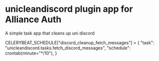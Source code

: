 # unicleandiscord plugin app for Alliance Auth

A simple task app that cleans up uni discord

CELERYBEAT_SCHEDULE["discord_cleanup_fetch_messages"] = {
    "task": "unicleandiscord.tasks.fetch_discord_messages",
    "schedule": crontab(minute="*/10"),
}
